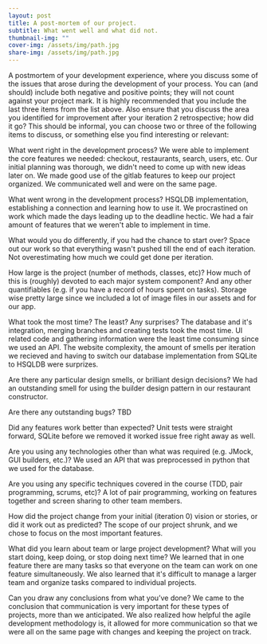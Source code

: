 ```yaml
---
layout: post
title: A post-mortem of our project.
subtitle: What went well and what did not.
thumbnail-img: ""
cover-img: /assets/img/path.jpg
share-img: /assets/img/path.jpg
---
```


A postmortem of your development experience, where you discuss some of the issues that arose during the development of your process. You can (and should) include both negative and positive points; they will not count against your project mark. It is highly recommended that you include the last three items from the list above. Also ensure that you discuss the area you identified for improvement after your iteration 2 retrospective; how did it go? This should be informal, you can choose two or three of the following items to discuss, or something else you find interesting or relevant:


What went right in the development process?
We were able to implement the core features we needed: checkout, restaurants, search, users, etc.
Our initial planning was thorough, we didn't need to come up with new ideas later on.
We made good use of the gitlab features to keep our project organized. 
We communicated well and were on the same page. 


What went wrong in the development process?
HSQLDB implementation, establishing a connection and learning how to use it. 
We procrastined on work which made the days leading up to the deadline hectic. 
We had a fair amount of features that we weren't able to implement in time. 


What would you do differently, if you had the chance to start over?
Space out our work so that everything wasn't pushed till the end of each iteration.
Not overestimating how much we could get done per iteration.


How large is the project (number of methods, classes, etc)? How much of this is (roughly) devoted to each major system component? And any other quantifiables (e.g. if you have a record of hours spent on tasks).
Storage wise pretty large since we included a lot of image files in our assets and for our app.


What took the most time? The least? Any surprises?
The database and it's integration, merging branches and creating tests took the most time. 
UI related code and gathering information were the least time consuming since we used an API.
The website complexity, the amount of smells per iteration we recieved and having to switch our database implementation from SQLite to HSQLDB were surprizes. 


Are there any particular design smells, or brilliant design decisions?
We had an outstanding smell for using the builder design pattern in our restaurant constructor.

Are there any outstanding bugs?
TBD

Did any features work better than expected?
Unit tests were straight forward, SQLite before we removed it worked issue free right away as well.


Are you using any technologies other than what was required (e.g. JMock, GUI builders, etc.)?
We used an API that was preprocessed in python that we used for the database.


Are you using any specific techniques covered in the course (TDD, pair programming, scrums, etc)?
A lot of pair programming, working on features together and screen sharing to other team members. 


How did the project change from your initial (iteration 0) vision or stories, or did it work out as predicted?
The scope of our project shrunk, and we chose to focus on the most important features.


What did you learn about team or large project development? What will you start doing, keep doing, or stop doing next time?
We learned that in one feature there are many tasks so that everyone on the team can work on one feature simultaneously. We also learned that it's difficult to manage a larger team and organize tasks compared to individual projects.


Can you draw any conclusions from what you’ve done?
We came to the conclusion that communication is very important for these types of projects, more than we anticipated. We also realized how helpful the agile development methodology is, it allowed for more communication so that we were all on the same page with changes and keeping the project on track. 

